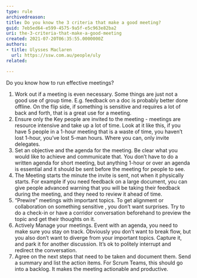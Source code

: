 ```yaml
---
type: rule
archivedreason:
title: Do you know the 3 criteria that make a good meeting?
guid: 7eb5ed64-e599-4575-9a5f-e5c963e82ba2
uri: the-3-criteria-that-make-a-good-meeting
created: 2021-07-20T06:35:55.0000000Z
authors: 
- title: Ulysses Maclaren
  url: https://ssw.com.au/people/uly
related:

---
```


Do you know how to run effective meetings?

<!--endintro-->

1. Work out if a meeting is even necessary. Some things are just not a good use of group time. E.g. feedback on a doc is probably better done offline. On the flip side, if something is sensitive and requires a lot of back and forth, that is a great use for a meeting.
2. Ensure only the Key people are invited to the meeting - meetings are resource intensive and take up a lot of time. Look at it like this, if you have 5 people in a 1-hour meeting that is a waste of time, you haven’t lost 1-hour, you’ve lost 5-man hours. Where you can, only invite delegates.
3. Set an objective and the agenda for the meeting. Be clear what you would like to achieve and communicate that. You don’t have to do a written agenda for short meeting, but anything 1-hour or over an agenda is essential and it should be sent before the meeting for people to see.
4. The Meeting starts the minute the invite is sent, not when it physically starts. For example if you need feedback on a large document, you can give people advanced warning that you will be taking their feedback during the meeting, and they need to review it ahead of time.
5. “Prewire” meetings with important topics. To get alignment or collaboration on something sensitive , you don’t want surprises. Try to do a check-in or have a corridor conversation beforehand to preview the topic and get their thoughts on it.
6. Actively Manage your meetings. Event with an agenda, you need to make sure you stay on track. Obviously you don’t want to break flow, but you also don’t want to diverge from your important topics. Capture it, and park it for another discussion. It’s ok to politely interrupt and redirect the conversation.
7. Agree on the next steps that need to be taken and document them. Send a summary and list the action items. For Scrum Teams, this should go into a backlog. It makes the meeting actionable and productive.
